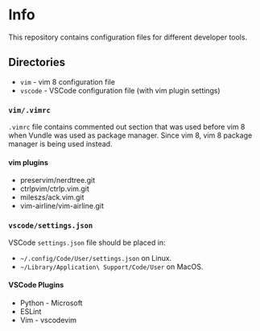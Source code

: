# Info
This repository contains configuration files for different developer tools.

## Directories
* `vim` - vim 8 configuration file
* `vscode` - VSCode configuration file (with vim plugin settings)

### `vim/.vimrc`
`.vimrc` file contains commented out section that was used before vim 8 when Vundle was used as package manager. Since vim 8, vim 8 package manager is being used instead.

#### vim plugins
- preservim/nerdtree.git
- ctrlpvim/ctrlp.vim.git
- mileszs/ack.vim.git
- vim-airline/vim-airline.git

### `vscode/settings.json`
VSCode `settings.json` file should be placed in:
- `~/.config/Code/User/settings.json` on Linux.
- `~/Library/Application\ Support/Code/User` on MacOS.

#### VSCode Plugins
- Python - Microsoft
- ESLint
- Vim - vscodevim

